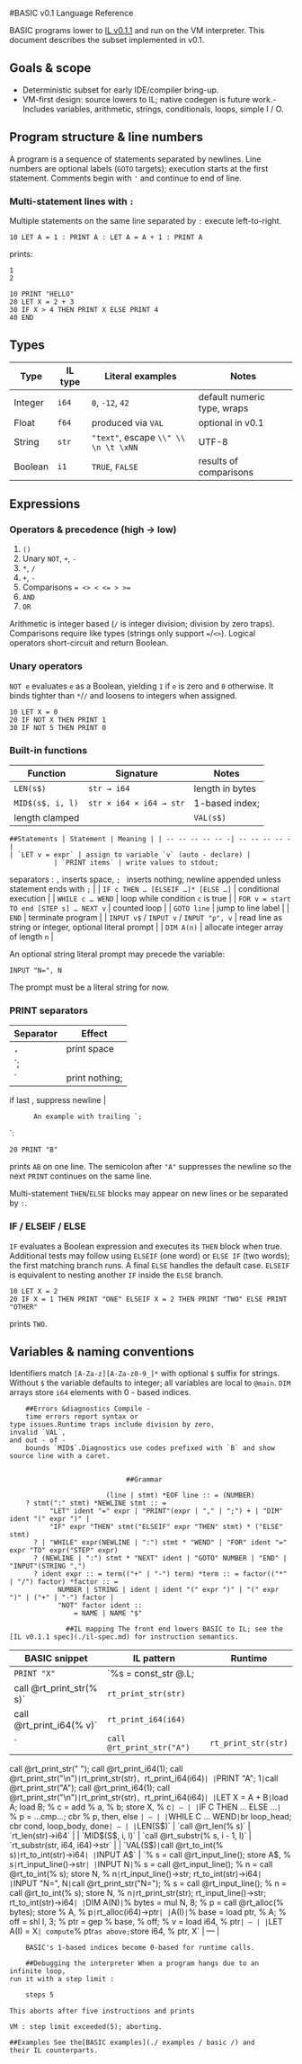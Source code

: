 #BASIC v0.1 Language Reference

BASIC programs lower to [IL v0.1.1](./il-spec.md) and run on the VM interpreter.  This document describes the subset implemented in v0.1.

## Goals & scope
- Deterministic subset for early IDE/compiler bring-up.
- VM-first design: source lowers to IL;
native codegen is future work.- Includes variables, arithmetic, strings, conditionals, loops,
    simple I / O.

## Program structure & line numbers
A program is a sequence of statements separated by newlines. Line numbers are optional labels (`GOTO` targets);
execution starts at the first statement. Comments begin with `'` and continue to end of line.

### Multi-statement lines with `:`
Multiple statements on the same line separated by `:` execute left-to-right.

```basic
10 LET A = 1 : PRINT A : LET A = A + 1 : PRINT A
```

prints:

```
1
2
```

```basic
10 PRINT "HELLO"
20 LET X = 2 + 3
30 IF X > 4 THEN PRINT X ELSE PRINT 4
40 END
```

## Types
| Type    | IL type | Literal examples                    | Notes                            |
|---------|---------|-------------------------------------|----------------------------------|
| Integer | `i64`   | `0`, `-12`, `42`                    | default numeric type, wraps      |
| Float   | `f64`   | produced via `VAL`                  | optional in v0.1                 |
| String  | `str`   | `"text"`, escape `\\" \\ \n \t \xNN` | UTF-8                            |
| Boolean | `i1`    | `TRUE`, `FALSE`                     | results of comparisons           |

## Expressions
### Operators & precedence (high → low)
1. `()`
2. Unary `NOT`, `+`, `-`
3. `*`, `/`
4. `+`, `-`
5. Comparisons `= <> < <= > >=`
6. `AND`
7. `OR`

Arithmetic is integer based (`/` is integer division; division by zero traps).
Comparisons require like types (strings only support `=`/`<>`).
Logical operators short-circuit and return Boolean.

### Unary operators

`NOT e` evaluates `e` as a Boolean, yielding `1` if `e` is zero and `0` otherwise. It binds tighter than `*`/`/` and loosens to integers when assigned.

```basic
10 LET X = 0
20 IF NOT X THEN PRINT 1
30 IF NOT 5 THEN PRINT 0
```

### Built-in functions
| Function          | Signature               | Notes                    |
|-------------------|-------------------------|--------------------------|
| `LEN(s$)`         | `str → i64`             | length in bytes          |
| `MID$(s$, i, l)`  | `str × i64 × i64 → str` | 1-based index;
length clamped | | `VAL(s$)` | `str → i64` | traps on invalid numeric |

    ##Statements | Statement | Meaning | | -- -- -- -- -- -| -- -- -- -- -|
    | `LET v = expr` | assign to variable `v` (auto - declare) |
               | `PRINT items` | write values to stdout;
separators : `,` inserts space, `;
` inserts nothing;
newline appended unless statement ends with `;` |
| `IF c THEN … [ELSEIF …]* [ELSE …]` | conditional execution |
| `WHILE c … WEND` | loop while condition `c` is true |
| `FOR v = start TO end [STEP s] … NEXT v` | counted loop |
| `GOTO line` | jump to line label |
| `END` | terminate program |
| `INPUT v$` / `INPUT v` / `INPUT "p", v` | read line as string or integer, optional literal prompt |
| `DIM A(n)` | allocate integer array of length `n` |

An optional string literal prompt may precede the variable:

```basic
INPUT "N=", N
```

The prompt must be a literal string for now.

### PRINT separators

| Separator | Effect |
|-----------|--------|
| `,`       | print space |
| `;
` | print nothing;
if last
    , suppress newline |

          An example with trailing `;
`:

```basic 10 PRINT "A";
20 PRINT "B"
```
prints `AB` on one line. The semicolon after `"A"` suppresses the newline so the next
`PRINT` continues on the same line.

Multi-statement `THEN`/`ELSE` blocks may appear on new lines or be separated by `:`.

### IF / ELSEIF / ELSE

`IF` evaluates a Boolean expression and executes its `THEN` block when true. Additional tests may follow using `ELSEIF` (one word) or `ELSE IF` (two words); the first matching branch runs. A final `ELSE` handles the default case. `ELSEIF` is equivalent to nesting another `IF` inside the `ELSE` branch.

```basic
10 LET X = 2
20 IF X = 1 THEN PRINT "ONE" ELSEIF X = 2 THEN PRINT "TWO" ELSE PRINT "OTHER"
```

prints `TWO`.

## Variables & naming conventions
Identifiers match `[A-Za-z][A-Za-z0-9_]*` with optional `$` suffix for strings.
Without `$` the variable defaults to integer;
all variables are local to `@main`.
`DIM` arrays store `i64` elements with 0 -
        based indices.

        ##Errors &diagnostics Compile -
        time errors report syntax or
    type issues.Runtime traps include division by zero,
    invalid `VAL`,
    and out - of -
        bounds `MID$`.Diagnostics use codes prefixed with `B` and show source line with a caret.

```text 10 LET X = 1 + ^B0001 : expected expression
```

                                 ##Grammar
```bnf program :: =
                        (line | stmt) *EOF line :: = (NUMBER)
    ? stmt(":" stmt) *NEWLINE stmt :: =
          "LET" ident "=" expr | "PRINT"(expr | "," | ";") + | "DIM" ident "(" expr ")" |
          "IF" expr "THEN" stmt("ELSEIF" expr "THEN" stmt) * ("ELSE" stmt)
      ? | "WHILE" expr(NEWLINE | ":") stmt * "WEND" | "FOR" ident "=" expr "TO" expr("STEP" expr)
      ? (NEWLINE | ":") stmt * "NEXT" ident | "GOTO" NUMBER | "END" | "INPUT"(STRING ",")
      ? ident expr :: = term(("+" | "-") term) *term :: = factor(("*" | "/") factor) *factor :: =
            NUMBER | STRING | ident | ident "(" expr ")" | "(" expr ")" | ("+" | "-") factor |
            "NOT" factor ident ::
                = NAME | NAME "$"
```

                  ##IL mapping The front end lowers BASIC to IL; see the [IL v0.1.1 spec](./il-spec.md) for instruction semantics.

| BASIC snippet       | IL pattern                                                | Runtime |
|---------------------|-----------------------------------------------------------|---------|
| `PRINT "X"`         | `%s = const_str @.L;
call @rt_print_str(% s)` | `rt_print_str(str)` | | `PRINT X` | `% v = load i64, % slotX;
call @rt_print_i64(% v)` | `rt_print_i64(i64)` | | `PRINT "A";
` | `call @rt_print_str("A")` | `rt_print_str(str)` | | `PRINT "A", 1` | `call @rt_print_str("A");
call @rt_print_str(" ");
call @rt_print_i64(1);
call @rt_print_str("\n")` | `rt_print_str(str)`, `rt_print_i64(i64)` | | `PRINT "A";
1` | `call @rt_print_str("A");
call @rt_print_i64(1);
call @rt_print_str("\n")` | `rt_print_str(str)`, `rt_print_i64(i64)` | | `LET X = A + B` | `load A;
load B;
% c = add % a, % b;
store X, % c` | — | | `IF C THEN … ELSE …`| `% p = …cmp…;
cbr % p, then, else ` | — | | `WHILE C … WEND` | `br loop_head;
cbr cond, loop_body,
    done` | — | | `LEN(S$)` | `call @rt_len(% s)` | `rt_len(str)→i64` | | `MID$(S$, i, l)` | `call
        @rt_substr(% s, i - 1, l)` | `rt_substr(str, i64, i64)→str` |
        | `VAL(S$)` | `call @rt_to_int(% s)` | `rt_to_int(str)→i64` |
        | `INPUT A$` | `% s = call @rt_input_line();
store A$, % s` | `rt_input_line()→str` | | `INPUT N` | `% s = call @rt_input_line();
% n = call @rt_to_int(% s);
store N, % n` | `rt_input_line()→str;
rt_to_int(str)→i64` | | `INPUT "N=", N` | `call @rt_print_str("N=");
% s = call @rt_input_line();
% n = call @rt_to_int(% s);
store N, % n` | `rt_print_str(str);
rt_input_line()→str;
rt_to_int(str)→i64` | | `DIM A(N)` | `% bytes = mul N, 8;
% p = call @rt_alloc(% bytes);
store % A, % p` | `rt_alloc(i64)→ptr` | | `A(I)` | `% base = load ptr, % A;
% off = shl I, 3;
% ptr = gep % base, % off;
% v = load i64, % ptr` | — | | `LET A(I) = X` | compute `% ptr` as above;
`store i64, % ptr,
    X` | — |

        BASIC's 1-based indices become 0-based for runtime calls.

        ##Debugging the interpreter When a program hangs due to an infinite loop,
    run it with a step limit :

```sh ilc - run tests / data / loop.il-- max -
    steps 5
```

    This aborts after five instructions and prints
`VM : step limit exceeded(5);
aborting.`

    ##Examples See the[BASIC examples](./ examples / basic /) and
    their IL counterparts.
